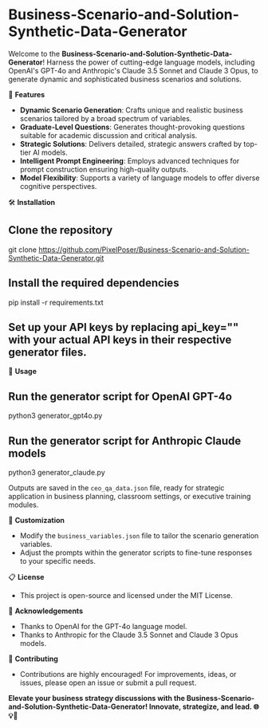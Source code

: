 # Business-Scenario-and-Solution-Synthetic-Data-Generator

Welcome to the **Business-Scenario-and-Solution-Synthetic-Data-Generator**! Harness the power of cutting-edge language models, including OpenAI's GPT-4o and Anthropic's Claude 3.5 Sonnet and Claude 3 Opus, to generate dynamic and sophisticated business scenarios and solutions.

🚀 **Features**
- **Dynamic Scenario Generation**: Crafts unique and realistic business scenarios tailored by a broad spectrum of variables.
- **Graduate-Level Questions**: Generates thought-provoking questions suitable for academic discussion and critical analysis.
- **Strategic Solutions**: Delivers detailed, strategic answers crafted by top-tier AI models.
- **Intelligent Prompt Engineering**: Employs advanced techniques for prompt construction ensuring high-quality outputs.
- **Model Flexibility**: Supports a variety of language models to offer diverse cognitive perspectives.

🛠️ **Installation**
## Clone the repository
git clone https://github.com/PixelPoser/Business-Scenario-and-Solution-Synthetic-Data-Generator.git

## Install the required dependencies
pip install -r requirements.txt

## Set up your API keys by replacing api_key="" with your actual API keys in their respective generator files.

💼 **Usage**
## Run the generator script for OpenAI GPT-4o
python3 generator_gpt4o.py

## Run the generator script for Anthropic Claude models
python3 generator_claude.py

Outputs are saved in the `ceo_qa_data.json` file, ready for strategic application in business planning, classroom settings, or executive training modules.

🧩 **Customization**
- Modify the `business_variables.json` file to tailor the scenario generation variables.
- Adjust the prompts within the generator scripts to fine-tune responses to your specific needs.

📋 **License**
- This project is open-source and licensed under the MIT License.

🌟 **Acknowledgements**
- Thanks to OpenAI for the GPT-4o language model.
- Thanks to Anthropic for the Claude 3.5 Sonnet and Claude 3 Opus models.

🤝 **Contributing**
- Contributions are highly encouraged! For improvements, ideas, or issues, please open an issue or submit a pull request.

**Elevate your business strategy discussions with the Business-Scenario-and-Solution-Synthetic-Data-Generator! Innovate, strategize, and lead. 🌐💡🚀**
